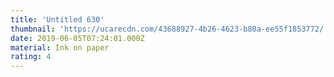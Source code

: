 ```yaml
---
title: 'Untitled 630'
thumbnail: 'https://ucarecdn.com/43688927-4b26-4623-b80a-ee55f1853772/'
date: 2019-06-05T07:24:01.000Z
material: Ink on paper
rating: 4
---
```


